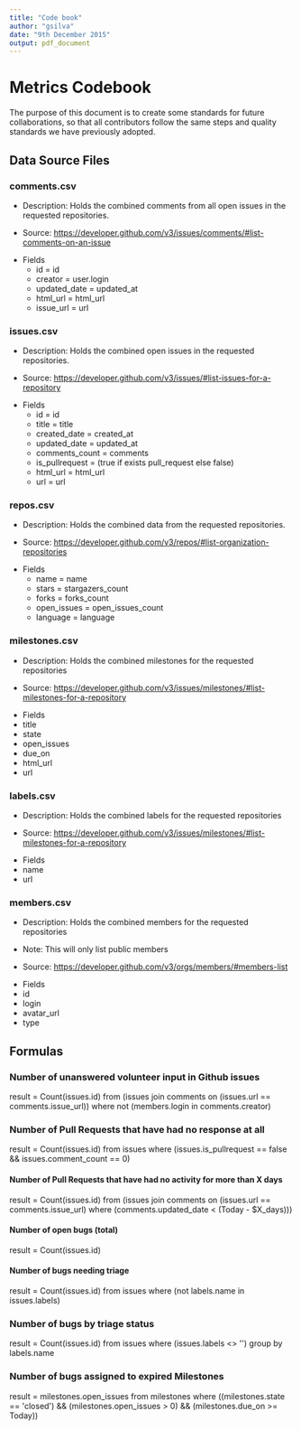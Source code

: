 ```yaml
---
title: "Code book"
author: "gsilva"
date: "9th December 2015"
output: pdf_document
---
```


# Metrics Codebook

The purpose of this document is to create some standards for future collaborations, so that all contributors follow the same steps and quality standards we have previously adopted.

## Data Source Files

### comments.csv

- Description: Holds the combined comments from all open issues in the requested repositories.

- Source: https://developer.github.com/v3/issues/comments/#list-comments-on-an-issue

* Fields
  * id	          = id
  * creator	      = user.login
  * updated_date	= updated_at
  * html_url	    = html_url
  * issue_url     = url

### issues.csv

- Description: Holds the combined open issues in the requested repositories.

- Source: https://developer.github.com/v3/issues/#list-issues-for-a-repository

* Fields
  * id	            = id
  * title	          = title
  * created_date	  = created_at
  * updated_date	  = updated_at
  * comments_count	= comments
  * is_pullrequest	= (true if exists pull_request else false)
  * html_url	      = html_url
  * url             = url

### repos.csv

- Description: Holds the combined data from the requested repositories.

- Source: https://developer.github.com/v3/repos/#list-organization-repositories

* Fields
  * name	      = name
  * stars	      = stargazers_count
  * forks	      = forks_count
  * open_issues	= open_issues_count
  * language    = language

### milestones.csv

- Description: Holds the combined milestones for the requested repositories

- Source: https://developer.github.com/v3/issues/milestones/#list-milestones-for-a-repository

* Fields
 * title
 * state
 * open_issues
 * due_on
 * html_url
 * url

### labels.csv

- Description: Holds the combined labels for the requested repositories

- Source: https://developer.github.com/v3/issues/milestones/#list-milestones-for-a-repository

* Fields
 * name
 * url

### members.csv

- Description: Holds the combined members for the requested repositories

- Note: This will only list public members

- Source: https://developer.github.com/v3/orgs/members/#members-list

* Fields
 * id
 * login
 * avatar_url
 * type

## Formulas

### Number of unanswered volunteer input in Github issues

result = Count(issues.id) from (issues join comments on (issues.url == comments.issue_url)) where not (members.login in comments.creator)

### Number of Pull Requests that have had no response at all

result = Count(issues.id) from issues where (issues.is_pullrequest == false && issues.comment_count == 0)

#### Number of Pull Requests that have had no activity for more than X days

result = Count(issues.id) from (issues join comments on (issues.url == comments.issue_url) where (comments.updated_date < (Today - $X_days)))

#### Number of open bugs (total)

result = Count(issues.id)

#### Number of bugs needing triage

result = Count(issues.id) from issues where (not labels.name in issues.labels)

### Number of bugs by triage status

result = Count(issues.id) from issues where (issues.labels <> '') group by labels.name

### Number of bugs assigned to expired Milestones

result = milestones.open_issues from milestones where ((milestones.state == 'closed') && (milestones.open_issues > 0) && (milestones.due_on >= Today))
